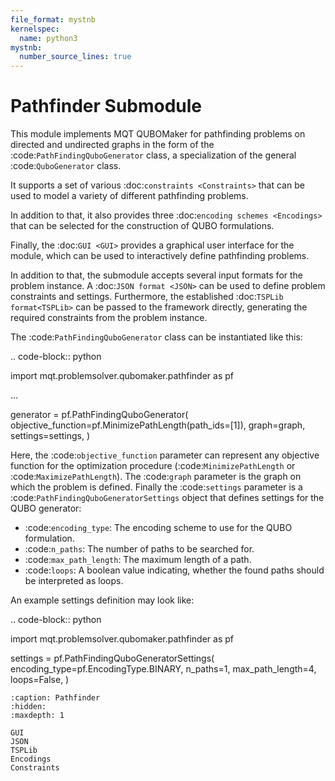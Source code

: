 ```yaml
---
file_format: mystnb
kernelspec:
  name: python3
mystnb:
  number_source_lines: true
---
```


# Pathfinder Submodule

This module implements MQT QUBOMaker for pathfinding problems on directed and undirected graphs in the form of the :code:`PathFindingQuboGenerator` class, a specialization of the general :code:`QuboGenerator` class.

It supports a set of various :doc:`constraints <Constraints>` that can be used to model a variety of different pathfinding problems.

In addition to that, it also provides three :doc:`encoding schemes <Encodings>` that can be selected for the construction of QUBO formulations.

Finally, the :doc:`GUI <GUI>` provides a graphical user interface for the module, which can be used to interactively define pathfinding problems.

In addition to that, the submodule accepts several input formats for the problem instance. A :doc:`JSON format <JSON>` can be used to define problem constraints and settings. Furthermore, the established :doc:`TSPLib format<TSPLib>` can be passed to the framework directly, generating the required constraints from the problem instance.

The :code:`PathFindingQuboGenerator` class can be instantiated like this:

.. code-block:: python

import mqt.problemsolver.qubomaker.pathfinder as pf

...

generator = pf.PathFindingQuboGenerator(
objective_function=pf.MinimizePathLength(path_ids=[1]),
graph=graph,
settings=settings,
)

Here, the :code:`objective_function` parameter can represent any objective function for the optimization procedure (:code:`MinimizePathLength` or :code:`MaximizePathLength`). The :code:`graph` parameter is the graph on which the problem is defined. Finally the :code:`settings` parameter is a :code:`PathFindingQuboGeneratorSettings` object that defines settings for the QUBO generator:

- :code:`encoding_type`: The encoding scheme to use for the QUBO formulation.
- :code:`n_paths`: The number of paths to be searched for.
- :code:`max_path_length`: The maximum length of a path.
- :code:`loops`: A boolean value indicating, whether the found paths should be interpreted as loops.

An example settings definition may look like:

.. code-block:: python

import mqt.problemsolver.qubomaker.pathfinder as pf

settings = pf.PathFindingQuboGeneratorSettings(
encoding_type=pf.EncodingType.BINARY,
n_paths=1,
max_path_length=4,
loops=False,
)

```{toctree}
:caption: Pathfinder
:hidden:
:maxdepth: 1

GUI
JSON
TSPLib
Encodings
Constraints
```

